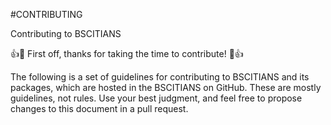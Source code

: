 #CONTRIBUTING

Contributing to BSCITIANS

👍🎉 First off, thanks for taking the time to contribute! 🎉👍

The following is a set of guidelines for contributing to BSCITIANS and its packages,
which are hosted in the BSCITIANS on GitHub. These are mostly guidelines,
not rules. Use your best judgment,
and feel free to propose changes to this document in a pull request.